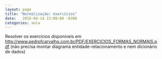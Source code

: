 ```yaml
---
layout: page
title: "Normalização: exercícios"
date:   2016-04-14 13:00:00 -0300
categories: aula
---
```


Resolver os exercícios disponíveis em <http://www.pedrofcarvalho.com.br/PDF/EXERCICIOS_FORMAS_NORMAIS.pdf> (não precisa montar diagrama entidade-relacionamento e nem dicionário de dados)

<!-- Outro: http://docente.ifrn.edu.br/nickersonferreira/disciplinas/programacao-com-acesso-a-banco-de-dados-3o-ano/lista-de-exercicios-01-normalizacao/view -->